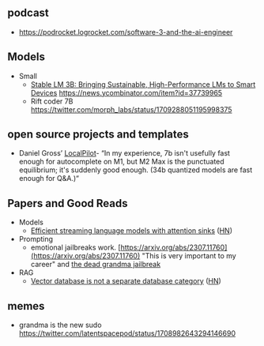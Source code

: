 

## podcast


- https://podrocket.logrocket.com/software-3-and-the-ai-engineer

## Models

- Small
	- [ Stable LM 3B: Bringing Sustainable, High-Performance LMs to Smart Devices](https://stability.ai/blog/stable-lm-3b-sustainable-high-performance-language-models-smart-devices) https://news.ycombinator.com/item?id=37739965
	- Rift coder 7B https://twitter.com/morph_labs/status/1709288051195998375


## open source projects and templates


- Daniel Gross’ [LocalPilot](https://x.com/danielgross/status/1708855228122964291?s=20)- “In my experience, 7b isn't usefully fast enough for autocomplete on M1, but M2 Max is the punctuated equilibrium; it's suddenly good enough. (34b quantized models are fast enough for Q&A.)“

## Papers and Good Reads

- Models
	- [Efficient streaming language models with attention sinks](https://github.com/mit-han-lab/streaming-llm) ([HN](https://news.ycombinator.com/item?id=37740932#37742452))
- Prompting
	- emotional jailbreaks work. [https://arxiv.org/abs/2307.11760](https://arxiv.org/abs/2307.11760) "This is very important to my career" and [the dead grandma jailbreak](https://news.ycombinator.com/item?id=37743759)
- RAG
	- [Vector database is not a separate database category](https://nextword.substack.com/p/vector-database-is-not-a-separate) ([HN](https://news.ycombinator.com/item?id=37747534))

## memes

- grandma is the new sudo https://twitter.com/latentspacepod/status/1708982643294146690